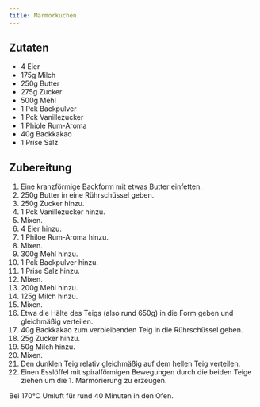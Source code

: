 ```yaml
---
title: Marmorkuchen
---
```


## Zutaten
* 4 Eier
* 175g Milch
* 250g Butter
* 275g Zucker
* 500g Mehl
* 1 Pck Backpulver
* 1 Pck Vanillezucker
* 1 Phiole Rum-Aroma
* 40g Backkakao
* 1 Prise Salz

## Zubereitung
1. Eine kranzförmige Backform mit etwas Butter einfetten.
1. 250g Butter in eine Rührschüssel geben.
1. 250g Zucker hinzu.
1. 1 Pck Vanillezucker hinzu.
1. Mixen.
1. 4 Eier hinzu.
1. 1 Philoe Rum-Aroma hinzu.
1. Mixen.
1. 300g Mehl hinzu.
1. 1 Pck Backpulver hinzu.
1. 1 Prise Salz hinzu.
1. Mixen.
1. 200g Mehl hinzu.
1. 125g Milch hinzu.
1. Mixen.
1. Etwa die Hälte des Teigs (also rund 650g) in die Form geben und gleichmäßig verteilen.
1. 40g Backkakao zum verbleibenden Teig in die Rührschüssel geben.
1. 25g Zucker hinzu.
1. 50g Milch hinzu.
1. Mixen.
1. Den dunklen Teig relativ gleichmäßig auf dem hellen Teig verteilen.
1. Einen Esslöffel mit spiralförmigen Bewegungen durch die beiden Teige ziehen um die 1. Marmorierung zu erzeugen.

Bei 170°C Umluft für rund 40 Minuten in den Ofen.
